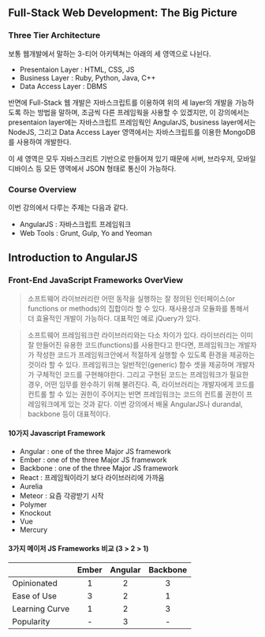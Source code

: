 ## Full-Stack Web Development: The Big Picture

### Three Tier Architecture

보통 웹개발에서 말하는 3-티어 아키텍쳐는 아래의 세 영역으로 나뉜다.
* Presentaion Layer : HTML, CSS, JS
* Business Layer : Ruby, Python, Java, C++
* Data Access Layer : DBMS

반면에 Full-Stack 웹 개발은 자바스크립트를 이용하여 위의 세 layer의 개발을 가능하도록 하는 방법을 말하며, 조금씩 다른 프레임웍을 사용할 수 있겠지만, 이 강의에서는 presentaion layer에는 자바스크립트 프레임웍인 AngularJS, business layer에서는 NodeJS, 그리고 Data Access Layer 영역에서는 자바스크립트를 이용한 MongoDB를 사용하여 개발한다.

이 세 영역은 모두 자바스크리트 기반으로 만들어져 있기 때문에 서버, 브라우저, 모바일 디바이스 등 모든 영역에서 JSON 형태로 통신이 가능하다.

### Course Overview

이번 강의에서 다루는 주제는 다음과 같다.
* AngularJS : 자바스크립트 프레임워크
* Web Tools : Grunt, Gulp, Yo and Yeoman

 
## Introduction to AngularJS

### Front-End JavaScript Frameworks OverView

> 소프트웨어 라이브러리란 어떤 동작을 실행하는 잘 정의된 인터페이스(or functions or methods)의 집합이라 할 수 있다. 재사용성과 모듈화를 통해서 더 효율적인 개발이 가능하다. 대표적인 예로 jQuery가 있다.

> 소프트웨어 프레임워크란 라이브러리와는 다소 차이가 있다. 라이브러리는 이미 잘 만들어진 유용한 코드(functions)를 사용한다고 한다면, 프레임워크는 개발자가 작성한 코드가 프레임워크안에서 적절하게 실행할 수 있도록 환경을 제공하는 것이라 할 수 있다. 프레임워크는 일반적인(generic) 함수 셋을 제공하며 개발자가 구체적인 코드를 구현해야한다. 그리고 구현된 코드는 프레임워크가 필요한 경우, 어떤 임무를 완수하기 위해 불려진다. 즉, 라이브러리는 개발자에게 코드를 컨트롤 할 수 있는 권한이 주어지는 반면 프레임워크는 코드의 컨트롤 권한이 프레임워크에게 있는 것과 같다. 이번 강의에서 배울 AngularJS나 durandal, backbone 등이 대표적이다.

#### 10가지 Javascript Framework
* Angular : one of the three Major JS framework
* Ember : one of the three Major JS framework
* Backbone : one of the three Major JS framework
* React : 프레임웍이라기 보다 라이브러리에 가까움
* Aurelia
* Meteor : 요즘 각광받기 시작
* Polymer
* Knockout
* Vue
* Mercury

#### 3가지 메이저 JS Frameworks 비교 (3 > 2 > 1)

|                 | Ember     | Angular   | Backbone  |
| :-------------- | :-------: | :-------: | :-------: |
| Opinionated     | 1         | 2         | 3         |
| Ease of Use     | 3         | 2         | 1         |
| Learning Curve  | 1         | 2         | 3         |
| Popularity      | -         | 3         | -         |

